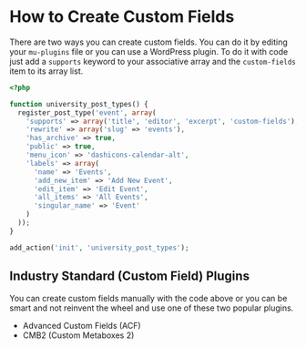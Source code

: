 # How to Create Custom Fields

There are two ways you can create custom fields. You can do it by editing your `mu-plugins` file or you can use a WordPress plugin. To do it with code just add a `supports` keyword to your associative array and the `custom-fields` item to its array list.

```php
<?php

function university_post_types() {
  register_post_type('event', array(
    'supports' => array('title', 'editor', 'excerpt', 'custom-fields'), // => will enable custom fields also
    'rewrite' => array('slug' => 'events'),
    'has_archive' => true,
    'public' => true,
    'menu_icon' => 'dashicons-calendar-alt',
    'labels' => array(
      'name' => 'Events',
      'add_new_item' => 'Add New Event',
      'edit_item' => 'Edit Event',
      'all_items' => 'All Events',
      'singular_name' => 'Event'
    )
  ));
}

add_action('init', 'university_post_types');

```

## Industry Standard (Custom Field) Plugins

You can create custom fields manually with the code above or you can be smart and not reinvent the wheel and use one of these two popular plugins.

- Advanced Custom Fields (ACF)
- CMB2 (Custom Metaboxes 2)
